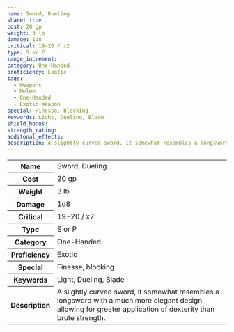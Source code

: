 ```yaml
---
name: Sword, Dueling
share: true
cost: 20 gp
weight: 3 lb
damage: 1d8
critical: 19-20 / x2
type: S or P
range_increment: 
category: One-Handed
proficiency: Exotic
tags:
  - Weapons
  - Melee
  - One-Handed
  - Exotic-Weapon
special: Finesse, blocking
keywords: Light, Dueling, Blade
shield_bonus: 
strength_rating: 
additonal_effects: 
description: A slightly curved sword, it somewhat resembles a longsword with a much more elegant design allowing for greater application of dexterity than brute strength.
---
```

<p><span dir="ltr" style="overflow-x: auto;"><table><tbody><tr><th dir="ltr">Name</th><td dir="ltr">Sword, Dueling</td></tr><tr><th dir="ltr">Cost</th><td dir="ltr">20 gp</td></tr><tr><th dir="ltr">Weight</th><td dir="ltr">3 lb</td></tr><tr><th dir="ltr">Damage</th><td dir="ltr">1d8</td></tr><tr><th dir="ltr">Critical</th><td dir="ltr">19-20 / x2</td></tr><tr><th dir="ltr">Type</th><td dir="ltr">S or P</td></tr><tr><th dir="ltr">Category</th><td dir="ltr">One-Handed</td></tr><tr><th dir="ltr">Proficiency</th><td dir="ltr">Exotic</td></tr><tr><th dir="ltr">Special</th><td dir="ltr">Finesse, blocking</td></tr><tr><th dir="ltr">Keywords</th><td dir="ltr">Light, Dueling, Blade</td></tr><tr><th dir="ltr">Description</th><td dir="ltr">A slightly curved sword, it somewhat resembles a longsword with a much more elegant design allowing for greater application of dexterity than brute strength.</td></tr></tbody></table></span></p>